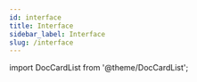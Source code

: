```yaml
---
id: interface
title: Interface
sidebar_label: Interface
slug: /interface
---
```


import DocCardList from '@theme/DocCardList';

<DocCardList />
